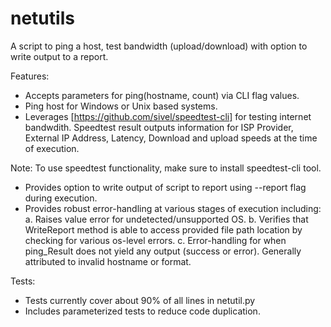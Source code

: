 # netutils
A script to ping a host, test bandwidth (upload/download) with option to write output to a report. 

Features:
- Accepts parameters for ping(hostname, count) via CLI flag values.
- Ping host for Windows or Unix based systems.
- Leverages [https://github.com/sivel/speedtest-cli] for testing internet bandwdith. Speedtest result outputs information for ISP Provider, External IP Address, Latency, Download and upload speeds at the time of execution.

Note: To use speedtest functionality, make sure to install speedtest-cli tool.

- Provides option to write output of script to report using --report flag during execution.
- Provides robust error-handling at various stages of execution including:
    a. Raises value error for undetected/unsupported OS.
    b. Verifies that WriteReport method is able to access provided file path   location by checking for various os-level errors.
    c. Error-handling for when ping_Result does not yield any output (success or error). Generally attributed to invalid hostname or format.

Tests:
- Tests currently cover about 90% of all lines in netutil.py
- Includes parameterized tests to reduce code duplication.
